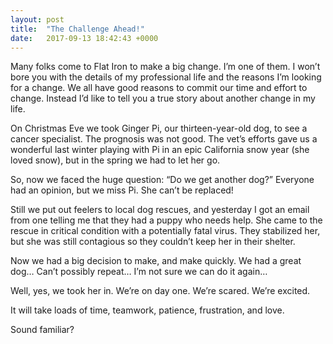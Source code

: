 ```yaml
---
layout: post
title:  "The Challenge Ahead!"
date:   2017-09-13 18:42:43 +0000
---
```



Many folks come to Flat Iron to make a big change. I’m one of them. I won’t bore you with the details of my professional life and the reasons I’m looking for a change. We all have good reasons to commit our time and effort to change. Instead I’d like to tell you a true story about another change in my life. 

On Christmas Eve we took Ginger Pi, our thirteen-year-old dog, to see a cancer specialist. The prognosis was not good. The vet’s efforts gave us a wonderful last winter playing with Pi in an epic California snow year (she loved snow), but in the spring we had to let her go.

So, now we faced the huge question: “Do we get another dog?” Everyone had an opinion, but we miss Pi. She can’t be replaced!

Still we put out feelers to local dog rescues, and yesterday I got an email from one telling me that they had a puppy who needs help.  She came to the rescue in critical condition with a potentially fatal virus. They stabilized her, but she was still contagious so they couldn’t keep her in their shelter.

Now we had a big decision to make, and make quickly. We had a great dog… Can’t possibly repeat… I’m not sure we can do it again…

Well, yes, we took her in. We’re on day one. We’re scared. We’re excited. 

It will take loads of time, teamwork, patience, frustration, and love. 

Sound familiar?  

